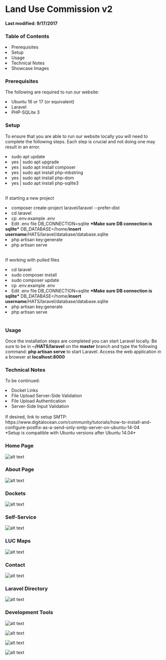 # Land Use Commission v2
#### Last modified: 9/17/2017

### Table of Contents
<li>Prerequisites</li>
<li>Setup</li>
<li>Usage</li>
<li>Technical Notes</li>
<li>Showcase Images</li>

### Prerequisites
The following are required to run our website:
<li>Ubuntu 16 or 17 (or equivalent)</li>
<li>Laravel</li>
<li>PHP-SQLite 3</li>

### Setup
To ensure that you are able to run our website locally you will need to complete the following steps. Each step is crucial and not doing one may result in an error.
<li>sudo apt update</li>
<li>yes | sudo apt upgrade</li>
<li>yes | sudo apt install composer</li>
<li>yes | sudo apt install php-mbstring</li>
<li>yes | sudo apt install php-dom</li>
<li>yes | sudo apt install php-sqlite3</li><br>

If starting a new project
<li>composer create-project laravel/laravel --prefer-dist</li>
<li>cd laravel</li>
<li>cp .env.example .env</li>
<li>Edit .env file 
DB_CONNECTION=sqlite <b>*Make sure DB connection is sqlite*</b>
DB_DATABASE=/home/<b>insert username</b>/HATS/laravel/database/database.sqlite</li>
<li>php artisan key:generate</li>
<li>php artisan serve</li><br>

If working with pulled files
<li>cd laravel</li>
<li>sudo composer install</li>
<li>sudo composer update</li>
<li>cp .env.example .env</li>
<li>Edit .env file 
DB_CONNECTION=sqlite <b>*Make sure DB connection is sqlite*</b>
DB_DATABASE=/home/<b>insert username</b>/HATS/laravel/database/database.sqlite</li>
<li>php artisan key:generate</li>
<li>php artisan serve</li><br>

### Usage
Once the installation steps are completed you can start Laravel locally. Be sure to be in <b>~/HATS/laravel</b> on the <b>master</b> branch and type the following command: <b>php artisan serve</b> to start Laravel. Access the web application in a browser at <b>localhost:8000</b>

### Technical Notes
To be continued:
<li>Docket Links</li>
<li>File Upload Server-Side Validation</li>
<li>File Upload Authentication</li>
<li>Server-Side Input Validation</li>
<br>
If desired, link to setup SMTP:<br>
https://www.digitalocean.com/community/tutorials/how-to-install-and-configure-postfix-as-a-send-only-smtp-server-on-ubuntu-14-04<br>
*Setup is compatible with Ubuntu versions after Ubuntu 14.04*

### Home Page
![alt text](https://github.com/HACC17/HATS/imgs/home.png)

### About Page
![alt text](https://github.com/HACC17/HATS/imgs/about.png)

### Dockets
![alt text](https://github.com/HACC17/imgs/dockets.png)

### Self-Service
![alt text](https://github.com/HACC17/HATS/imgs/selfservice.png)

### LUC Maps
![alt text](https://github.com/HACC17/HATS/imgs/lucmaps.png)

### Contact
![alt text](https://github.com/HACC17/imgs/contact.png)

### Laravel Directory
![alt text](https://github.com/HACC17/HATS/imgs/laravel-dir.png)

### Development Tools
![alt text](https://github.com/HACC17/HATS/imgs/laravel-framework-logo.png)

![alt text](https://github.com/HACC17/HATS/imgs/php-sqlite.jpg)

![alt text](https://github.com/HACC17/HATS/imgs/trello_1x.png)

![alt text](https://github.com/HACC17/HATS/imgs/ubuntu_logo.jpg)

